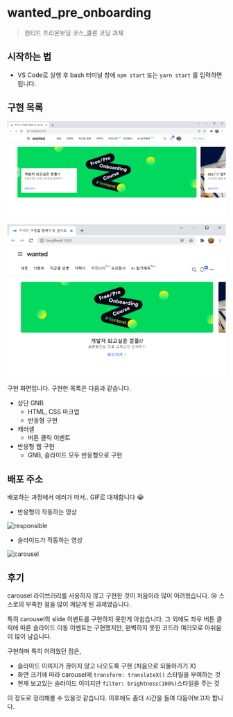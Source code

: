 # wanted_pre_onboarding
> 원티드 프리온보딩 코스_클론 코딩 과제



## 시작하는 법

- VS Code로 실행 후 bash 터미널 창에 `npm start` 또는 `yarn start` 를 입력하면 됩니다.



## 구현 목록

![image-20220119175842827](README.assets/image-20220119175842827.png)

![image-20220119180202735](README.assets/image-20220119180202735.png)

구현 화면입니다. 구현한 목록은 다음과 같습니다.

- 상단 GNB
  - HTML, CSS 마크업
  - 반응형 구현
- 캐러셀
  - 버튼 클릭 이벤트
- 반응형 웹 구현
  - GNB, 슬라이드 모두 반응형으로 구현



## 배포 주소

배포하는 과정에서 에러가 떠서.. GIF로 대체합니다 😭

- 반응형이 작동하는 영상

![responsible](README.assets/responsible.gif)



- 슬라이드가 작동하는 영상

![carousel](README.assets/carousel.gif)



## 후기

carousel 라이브러리를 사용하지 않고 구현한 것이 처음이라 많이 어려웠습니다. 😢 스스로의 부족한 점을 많이 깨닫게 된 과제였습니다.

특히 carousel의 slide 이벤트를 구현하지 못한게 아쉽습니다. 그 외에도 좌우 버튼 클릭에 따른 슬라이드 이동 이벤트는 구현했지만, 완벽하지 못한 코드라 여러모로 아쉬움이 많이 남습니다.

구현하며 특히 어려웠던 점은,

- 슬라이드 이미지가 끊이지 않고 나오도록 구현 (처음으로 되돌아가기 X)
- 화면 크기에 따라 carousel에 `transform: translateX()` 스타일을 부여하는 것
- 현재 보고있는 슬라이드 이미지만 `filter: brightness(100%)`스타일을 주는 것

이 정도로 정리해볼 수 있을것 같습니다. 이후에도 좀더 시간을 들여 다듬어보고자 합니다.